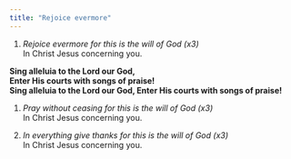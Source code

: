 ```yaml
---
title: "Rejoice evermore"
---
```


1. *Rejoice evermore for this is the will of God (x3)*   
In Christ Jesus concerning you.

  **Sing alleluia to the Lord our God,   
  Enter His courts with songs of praise!   
  Sing alleluia to the Lord our God,
  Enter His courts with songs of praise!**
  
1. *Pray without ceasing for this is the will of God (x3)*   
In Christ Jesus concerning you.

1. *In everything give thanks for this is the will of God (x3)*   
In Christ Jesus concerning you.
